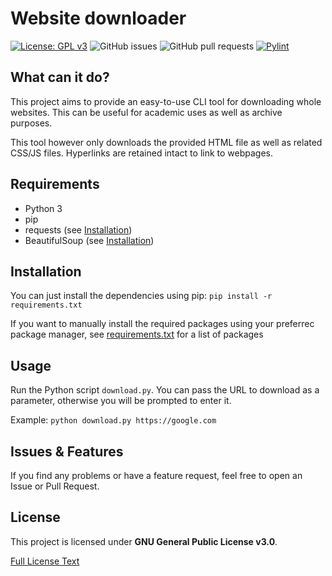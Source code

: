 # Website downloader
[![License: GPL v3](https://img.shields.io/badge/License-GPLv3-blue.svg)](https://www.gnu.org/licenses/gpl-3.0)
![GitHub issues](https://img.shields.io/github/issues-raw/BlackFisch/website-grabber)
![GitHub pull requests](https://img.shields.io/github/issues-pr/Blackfisch/website-grabber)
[![Pylint](https://github.com/BlackFisch/website-grabber/actions/workflows/pylint.yml/badge.svg)](https://github.com/BlackFisch/website-grabber/actions/workflows/pylint.yml)

## What can it do?
This project aims to provide an easy-to-use CLI tool for downloading whole websites. This can be useful for academic uses as well as archive purposes.

This tool however only downloads the provided HTML file as well as related CSS/JS files. Hyperlinks are retained intact to link to webpages.


## Requirements
* Python 3
* pip
* requests (see [Installation](#Installation))
* BeautifulSoup (see [Installation](#Installation))

## Installation
You can just install the dependencies using pip: `pip install -r requirements.txt`

If you want to manually install the required packages using your preferrec package manager, see [requirements.txt](requirements.txt) for a list of packages

## Usage
Run the Python script `download.py`. You can pass the URL to download as a parameter, otherwise you will be prompted to enter it.

Example: `python download.py https://google.com`

## Issues & Features
If you find any problems or have a feature request, feel free to open an Issue or Pull Request.

## License
This project is licensed under **GNU General Public License v3.0**.

[Full License Text](LICENSE.md)